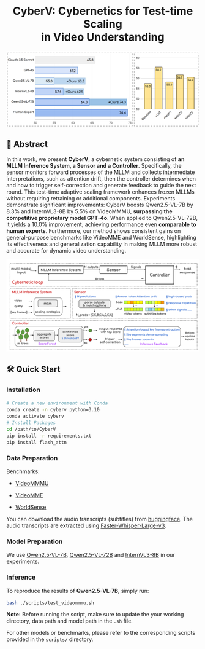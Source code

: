 <br />
<p align="center">
  <h1 align="center">CyberV: Cybernetics for Test-time Scaling  <br> in Video Understanding</h1>

<img src="figs/teaser.png" width="600">

## 📖 Abstract

In this work, we present **CyberV**, a cybernetic system consisting of **an MLLM Inference System, a Sensor and a Controller**. Specifically, the sensor monitors forward processes of the MLLM and collects intermediate interpretations, such as attention drift, then the controller determines when and how to trigger self-correction and generate feedback to guide the next round. This test-time adaptive scaling framework enhances frozen MLLMs without requiring retraining or additional components. Experiments demonstrate significant improvements: CyberV boosts Qwen2.5-VL-7B by 8.3\% and InternVL3-8B by 5.5\% on VideoMMMU, **surpassing the competitive proprietary model GPT-4o**. When applied to Qwen2.5-VL-72B, it yields a 10.0\% improvement, achieving performance even **comparable to human experts**. Furthermore, our method shows consistent gains on general-purpose benchmarks like VideoMME and WorldSense, highlighting its effectiveness and generalization capability in making MLLM more robust and accurate for dynamic video understanding.

<img src="figs/architecture.png" width="600">


## 🛠️ Quick Start

### Installation

``` bash
# Create a new environment with Conda
conda create -n cyberv python=3.10
conda activate cyberv
# Install Packages
cd /path/to/CyberV
pip install -r requirements.txt
pip install flash_attn
```

### Data Preparation

Benchmarks: 

- [VideoMMMU](https://huggingface.co/datasets/lmms-lab/VideoMMMU)

- [VideoMME](https://huggingface.co/datasets/lmms-lab/VideoMMMU)

- [WorldSense](https://huggingface.co/datasets/honglyhly/WorldSense)

You can download the audio transcripts (subtitles) from [huggingface](). The audio transcripts are extracted using [Faster-Whisper-Large-v3](https://github.com/SYSTRAN/faster-whisper).


### Model Preparation

We use [Qwen2.5-VL-7B](https://huggingface.co/Qwen/Qwen2.5-VL-7B-Instruct), [Qwen2.5-VL-72B](https://huggingface.co/Qwen/Qwen2.5-VL-72B-Instruct) and [InternVL3-8B](https://huggingface.co/OpenGVLab/InternVL3-8B) in our experiments.


### Inference

To reproduce the results of **Qwen2.5-VL-7B**, simply run:

```bash
bash ./scripts/test_videommmu.sh
```

**Note:** Before running the script, make sure to update the your working directory, data path and model path in the `.sh` file.

For other models or benchmarks, please refer to the corresponding scripts provided in the `scripts/` directory.





